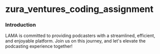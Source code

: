 # zura_ventures_coding_assignment

### Introduction 
LAMA is committed to providing podcasters with a streamlined, efficient, and enjoyable platform. Join us on this journey, and let's elevate the podcasting experience together!